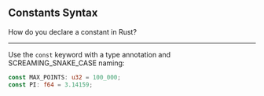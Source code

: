 ## Constants Syntax

How do you declare a constant in Rust?

---

Use the `const` keyword with a type annotation and SCREAMING_SNAKE_CASE naming:

```rust
const MAX_POINTS: u32 = 100_000;
const PI: f64 = 3.14159;
```

